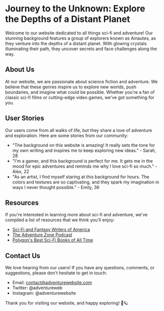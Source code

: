 <!--font:Creepster-->

# Journey to the Unknown: Explore the Depths of a Distant Planet

Welcome to our website dedicated to all things sci-fi and adventure! Our stunning background features a group of explorers known as Ainautes, as they venture into the depths of a distant planet. With glowing crystals illuminating their path, they uncover secrets and face challenges along the way.

## About Us

At our website, we are passionate about science fiction and adventure. We believe that these genres inspire us to explore new worlds, push boundaries, and imagine what could be possible. Whether you're a fan of classic sci-fi films or cutting-edge video games, we've got something for you.

## User Stories

Our users come from all walks of life, but they share a love of adventure and exploration. Here are some stories from our community:

- "The background on this website is amazing! It really sets the tone for my own writing and inspires me to keep exploring new ideas." - Sarah, 28
- "I'm a gamer, and this background is perfect for me. It gets me in the mood for epic adventures and reminds me why I love sci-fi so much." - Alex, 22
- "As an artist, I find myself staring at this background for hours. The colors and textures are so captivating, and they spark my imagination in ways I never thought possible." - Emily, 36

## Resources

If you're interested in learning more about sci-fi and adventure, we've compiled a list of resources that we think you'll enjoy:

- [Sci-Fi and Fantasy Writers of America](#)
- [The Adventure Zone Podcast](#)
- [Polygon's Best Sci-Fi Books of All Time](#)

## Contact Us

We love hearing from our users! If you have any questions, comments, or suggestions, please don't hesitate to get in touch:

- Email: contact@adventurewebsite.com
- Twitter: @adventureweb
- Instagram: @adventurewebsite

Thank you for visiting our website, and happy exploring! 🚀🪐

<!--

Write me content for website with wallpaper which alt text is:

"Ainautes exploring a vast network of tunnels beneath the surface of a distant planet, with glowing crystals all around them."

The name/title of the page should not be 1:1 copy of the alt text but rather a real content of the website which is using this wallpaper.

- Use markdown format 
- Start with heading
- Heading should be short and concise
- The content should look like a real website 
- The website should not be about the wallpaper, wallpaper is just a related background
- Heading should be contain work "wallpaper" or "background"
- Include real sections like references, contact, user stories, etc. use things relevant to the page purpose.
- Feel free to use structure like headings, bullets, numbering, blockquotes, paragraphs, horizontal lines, etc.
- You can use formatting like bold or _italic_
- You can include UTF-8 emojis
- Links should be only #hash anchors (and you can refer to the document itself)
- Do not include images


---


# Discover the Mysteries of Ainautes: A Sci-Fi Adventure Wallpaper

Welcome to our website dedicated to all things sci-fi and adventure! Our wallpaper features Ainautes, a group of explorers who have discovered a vast network of tunnels beneath the surface of a distant planet. With glowing crystals all around them, they venture deeper into the unknown, uncovering secrets and facing challenges along the way.

## About Us

At our website, we are passionate about all things science fiction and adventure. We believe that these genres inspire us to explore new worlds, push boundaries, and imagine what could be possible. Whether you're a fan of classic sci-fi films or cutting-edge video games, we've got something for you.

## User Stories

Our users come from all walks of life, but they share a love of adventure and exploration. Here are some stories from our community:

- "I love using this wallpaper as my desktop background. It reminds me to keep exploring and pushing boundaries, even when things seem impossible." - Sarah, 28
- "As an aspiring writer, I find inspiration in the Ainautes wallpaper. It sparks my imagination and helps me visualize the worlds I want to create." - James, 35
- "I'm a gamer, and this wallpaper is perfect for me. It sets the tone for epic adventures and reminds me why I love sci-fi so much." - Alex, 22

## References

If you're interested in learning more about sci-fi and adventure, we've compiled a list of resources that we think you'll enjoy:

- [Sci-Fi and Fantasy Writers of America](#)
- [The Adventure Zone Podcast](#)
- [Polygon's Best Sci-Fi Books of All Time](#)

## Contact Us

We love hearing from our users! If you have any questions, comments, or suggestions, please don't hesitate to get in touch:

- Email: contact@adventurewallpaper.com
- Twitter: @adventurewall
- Instagram: @adventurewallpaper

Thank you for visiting our website, and happy exploring! 🚀🪐


---


Heading should not include word "wallpaper". The website should not be about the wallpaper itself, wallpaper is just a related background, rewrite whole content.


---


# Journey to the Unknown: Explore the Depths of a Distant Planet

Welcome to our website dedicated to all things sci-fi and adventure! Our stunning background features a group of explorers known as Ainautes, as they venture into the depths of a distant planet. With glowing crystals illuminating their path, they uncover secrets and face challenges along the way.

## About Us

At our website, we are passionate about science fiction and adventure. We believe that these genres inspire us to explore new worlds, push boundaries, and imagine what could be possible. Whether you're a fan of classic sci-fi films or cutting-edge video games, we've got something for you.

## User Stories

Our users come from all walks of life, but they share a love of adventure and exploration. Here are some stories from our community:

- "The background on this website is amazing! It really sets the tone for my own writing and inspires me to keep exploring new ideas." - Sarah, 28
- "I'm a gamer, and this background is perfect for me. It gets me in the mood for epic adventures and reminds me why I love sci-fi so much." - Alex, 22
- "As an artist, I find myself staring at this background for hours. The colors and textures are so captivating, and they spark my imagination in ways I never thought possible." - Emily, 36

## Resources

If you're interested in learning more about sci-fi and adventure, we've compiled a list of resources that we think you'll enjoy:

- [Sci-Fi and Fantasy Writers of America](#)
- [The Adventure Zone Podcast](#)
- [Polygon's Best Sci-Fi Books of All Time](#)

## Contact Us

We love hearing from our users! If you have any questions, comments, or suggestions, please don't hesitate to get in touch:

- Email: contact@adventurewebsite.com
- Twitter: @adventureweb
- Instagram: @adventurewebsite

Thank you for visiting our website, and happy exploring! 🚀🪐

-->
